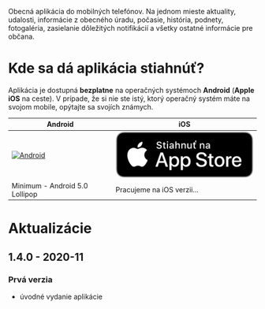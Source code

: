 Obecná aplikácia do mobilných telefónov. Na jednom mieste aktuality, udalosti, informácie z obecného úradu, počasie, história, podnety, fotogaléria, zasielanie dôležitých notifikácií a všetky ostatné informácie pre občana.

# Kde sa dá aplikácia stiahnúť?
Aplikácia je dostupná **bezplatne** na operačných systémoch **Android** (**Apple iOS** na ceste). V prípade, že si nie ste istý, ktorý operačný systém máte na svojom mobile, opýtajte sa svojích známych.

| Android | iOS |
|-----|--------|
|<a href="https://play.google.com/store/apps/details?id=com.alphabetpartner.podkylava"><img src="https://play.google.com/intl/en_us/badges/static/images/badges/sk_badge_web_generic.png" alt="Android" width="350"/></a>|<a href=""><img src="https://raw.githubusercontent.com/Martinedo/ObApp_promoting/master/resources/download_on_app_store_sk.png" alt="iOS" width="300"/></a>|
| Minimum - Android 5.0 Lollipop| Pracujeme na iOS verzii... |

# Aktualizácie

## 1.4.0 - 2020-11

### Prvá verzia
- úvodné vydanie aplikácie